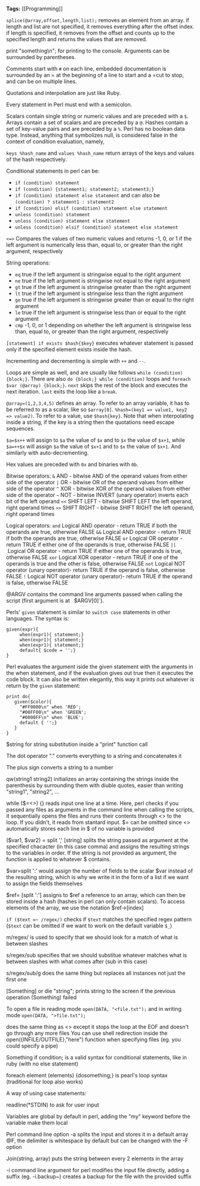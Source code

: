 **Tags:** [[Programming]]

`splice(@array,offset,length,list);` removes an element from an array. if length and list are not specified, it removes everything after the offset index. if length is specified, it removes from the offset and counts up to the specified length and returns the values that are removed.

print "something\n"; for printing to the console. Arguments can be surrounded by parentheses.

Comments start with `#` on each line, embedded documentation is surrounded by an = at the beginning of a line to start and a =cut to stop, and can be on multiple lines.

Quotations and interpolation are just like Ruby.

Every statement in Perl must end with a semicolon.

Scalars contain single string or numeric values and are preceded with a `$`.
Arrays contain a set of scalars and are preceded by a `@`.
Hashes contain a set of key-value pairs and are preceded by a `%`.
Perl has no boolean data type. Instead, anything that symbolizes null, is considered false in the context of condition evaluation, namely, 

`keys %hash_name` and `values %hash_name` return arrays of the keys and values of the hash respectively.

Conditional statements in perl can be:
- `if (condition) statement`
- `if (condition) {statement1; statement2; statement3;}`
- `if (condition) statement else statement` and can also be `(condition) ? statement1 : statement2`
- `if (condition) elsif (condition) statement else statement`
- `unless (condition) statement`
- `unless (condition) statement else statement`
- `unless (condition) elsif (condition) statement else statement`

`<=>` Compares the values of two numeric values and returns -1, 0, or 1 if the left argument is numerically less than, equal to, or greater than the right argument, respectively

String operations:
- `eq` true if the left argument is stringwise equal to the right argument
- `ne` true if the left argument is stringwise not equal to the right argument
- `gt` true if the left argument is stringwise greater than the right argument
- `lt` true if the left argument is stringwise less than the right argument
- `ge` true if the left argument is stringwise greater than or equal to the right argument
- `le` true if the left argument is stringwise less than or equal to the right argument
- `cmp` -1, 0, or 1 depending on whether the left argument is stringwise less than, equal to, or greater than the right argument, respectively

`[statement] if exists $hash{$key}` executes whatever statement is passed only if the specified element exists inside the hash.

Incrementing and decrementing is simple with `++` and `--`.

Loops are simple as well, and are usually like follows `while (condition) {block;}`.
There are also `do {block;} while (condition)` loops and `foreach $var (@array) {block;}`.
`next` skips the rest of the block and executes the next iteration. `last` exits the loop like a `break`.

`@array=(1,2,3,4,5)` defines an array. To refer to an array variable, it has to be referred to as a scalar, like so `$array[0]`.
`%hash=(key1 => value1, key2 => value2)`. To refer to a value, use `$hash{key}`. Note that when interpolating inside a string, if the key is a string then the quotations need escape sequences.

`$a=$x++` will assign to `$a` the value of `$x` and to `$x` the value of `$x+1`, while `$a=++$x` will assign `$a` the value of `$x+1` and to `$x` the value of `$x+1`. And similarly with auto-decrementing.

Hex values are preceded with `0x` and binaries with `0b`.

Bitwise operators:
`&` AND - bitwise AND of the operand values from either side of the operator 
`|` OR - bitwise OR of the operand values from either side of the operator
`^` XOR - bitwise XOR of the operand values from either side of the operator
`~` NOT - bitwise INVERT (unary operator) inverts each bit of the left operand
`<<` SHIFT LEFT - bitwise SHIFT LEFT the left operand, right operand times
`>>` SHIFT RIGHT - bitwise SHIFT RIGHT the left operand, right operand times

Logical operators:
`and` Logical AND operator - return TRUE if both the operands are true, otherwise FALSE
`&&` Logical AND operator - return TRUE if both the operands are true, otherwise FALSE
`or` Logical OR operator - return TRUE if either one of the operands is true, otherwise FALSE
`||` Logical OR operator - return TRUE if either one of the operands is true, otherwise FALSE
`xor` Logical XOR operator - return TRUE if one of the operands is true and the other is false, otherwise FALSE
`not` Logical NOT operator (unary operator)- return TRUE if the operand is false, otherwise FALSE
`!` Logical NOT operator (unary operator)- return TRUE if the operand is false, otherwise FALSE

@ARGV contains the command line arguments passed when calling the script (first argument is at `
`$ARGV[0]`).

Perls' `given` statement is similar to `switch case` statements in other languages. The syntax is:
```
given(expr){
     when(expr1){ statement;}
     when(expr1){ statement;}
     when(expr1){ statement;}
     default{ $code = '';}
}
```
Perl evaluates the argument iside the given statement with the arguments in the when statement, and if the evaluation gives out true then it executes the code block.
It can also be written elegantly, this way it prints out whatever is return by the `given` statement:
```
print do{
   given($color){
     "#FF0000\n" when 'RED';
     "#00FF00\n" when 'GREEN';
     "#0000FF\n" when 'BLUE';
     default { '';}
   }
}
```

$string for string substitution inside a "print" function call

The dot operator "." converts everything to a string and concatenates it

The plus sign converts a string to a number

qw(string1 string2) initializes an array containing the strings inside the parenthesis by surrounding them with diuble quotes, easier than writing "string1", "string2", ...

while ($=<>) {} reads input one line at a time. Here, perl checks if you passed any files as arguments in the command line when calling the scripts, it sequentially opens the files and runs their contents through <> to the loop. If you didn't, it reads from stantard input. $= can be omitted since <> automatically stores each line in $ of no variable is provided

($var1, $var2) = split ',' [string] splits the string passed as argument at the specified chacacter (in this case comma) and assigns the resulting strings to the variables in order. If the string is not provided as argument, the function is applied to whatever $ contains.

$var=split ':' would assign the number of fields to the scalar $var instead of the resulting string, which is why we write it in the form of a list if we want to assign the fields themselves

$ref= [split ':'] assigns to $ref a reference to an array, which can then be stored inside a hash (hashes in perl can only contain scalars). To access elements of the array, we use the notation $ref->[index]

`if ($text =~ /regex/)` checks if `$text` matches the specified regex pattern (`$text` can be omitted if we want to work on the default variable `$_`)

m/regex/ is used to specify that we should look for a match of what is between slashes

s/regex/sub specifies that we should substitue whatever matches what is between slashes with what comes after (sub in this case)

s/regex/sub/g does the same thing but replaces all instances not just the first one

[Something] or die "string"; prints string to the screen if the previous operation (Something) failed

To open a file in reading mode `open(DATA, "<file.txt");` and in writing mode `open(DATA, ">file.txt");`

<INFILE> does the same thing as <> except it stops the loop at the EOF and doesn't go through any more files
You can use shell redirection inside the open({INFILE/OUTFILE},"here") function when specifying files (eg. you could specify a pipe)

Something if condition; is a valid syntax for conditional statements, like in ruby (with no else statement)

foreach element (elements) {dosomething;}
is pearl's loop syntax (traditional for loop also works)

A way of using case statements:
 
readline(*STDIN) to ask for user input

Variables are global by default in perl, adding the "my" keyword before the variable make them local

Perl command line option -a splits the input and stores it in a default array @F, the delimiter is whitespace by default but can be changed with the -F option

Join(string, array) puts the string between every 2 elements in the array

-i command line argument for perl modifies the input file directly, adding a suffix (eg. -i.backup~) creates a backup for the file with the provided suffix